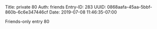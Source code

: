 Title: private 80
Auth: friends
Entry-ID: 283
UUID: 0868aafa-45aa-5bbf-860b-6c6e347446cf
Date: 2019-07-08 11:46:35-07:00

Friends-only entry 80
